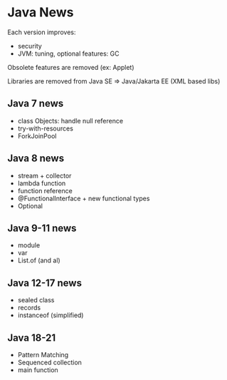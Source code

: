 # Java News

Each version improves:
- security
- JVM: tuning, optional features: GC

Obsolete features are removed (ex: Applet)

Libraries are removed from Java SE => Java/Jakarta EE (XML based libs)

## Java 7 news
- class Objects: handle null reference
- try-with-resources
- ForkJoinPool

## Java 8 news
- stream + collector
- lambda function
- function reference
- @FunctionalInterface + new functional types
- Optional

## Java 9-11 news
- module
- var
- List.of (and al)

## Java 12-17 news
- sealed class
- records
- instanceof (simplified)

## Java 18-21
- Pattern Matching
- Sequenced collection
- main function


